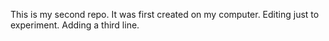 This is my second repo. It was first created on my computer.
Editing just to experiment.
Adding a third line.
